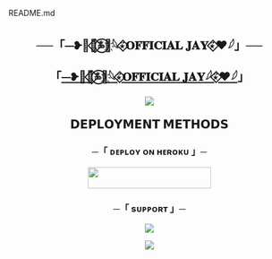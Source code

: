 README.md<h2 align="center">
    ──「⏤‌❥‌🖤🦋⃟≛⃝🖤҉𓆩⍣⃟𝐎𝐅𝐅𝐈𝐂𝐈𝐀𝐋 𝐉𝐀𝐘‌⍣⃟❤︎𓆪‌」──
    
    
「[⏤‌❥‌🖤🦋⃟≛⃝🖤҉𓆩⍣⃟𝐎𝐅𝐅𝐈𝐂𝐈𝐀𝐋 𝐉𝐀𝐘𓆪‌⍣⃟❤︎𓆪‌](https://t.me/Officialjay_store)」



<p align="center">
  <img src="https://telegra.ph/file/47c344f3e278ea9a82294.jpg">
</p>


<p align="center">
<b>𝗗𝗘𝗣𝗟𝗢𝗬𝗠𝗘𝗡𝗧 𝗠𝗘𝗧𝗛𝗢𝗗𝗦</b>
</p>
<h3 align="center">
     ─「 ᴅᴇᴩʟᴏʏ ᴏɴ ʜᴇʀᴏᴋᴜ 」─
</h3>
<p align="center"><a href="https://dashboard.heroku.com/new?template=https://github.com/bossgamer79/newmusicbot.git"> <img src="https://img.shields.io/badge/Deploy%20On%20Heroku-black?style=for-the-badge&logo=heroku" width="220" height="38.45"/></a></p>

<h3 align="center">
    ─「 sᴜᴩᴩᴏʀᴛ 」─
</h3>

<p align="center">
<a href="https://t.me/Officialjay_store"><img src="https://img.shields.io/badge/-Support%20Group-blue.svg?style=for-the-badge&logo=Telegram"></a>
</p>

<p align="center">
<a href="https://t.me/Officialjay_store"><img src="https://img.shields.io/badge/-Support%20Channel-blue.svg?style=for-the-badge&logo=Telegram"></a>
</p>

